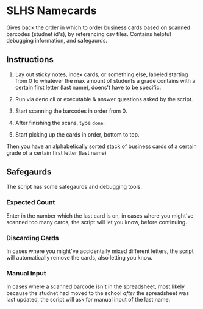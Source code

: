 # SLHS Namecards

Gives back the order in which to order business cards based on scanned barcodes (studnet id's), by referencing csv files.
Contains helpful debugging information, and safegaurds.

## Instructions

1. Lay out sticky notes, index cards, or something else, labeled starting from 0 to whatever the max amount of students a grade 
contains with a certain first letter (last name), doens't have to be specific.

2. Run via deno cli or executable & answer questions asked by the script.

3. Start scanning the barcodes in order from 0.

4. After finishing the scans, type `done`.

5. Start picking up the cards in order, bottom to top. 

Then you have an alphabetically sorted stack of business cards of a certain grade of a certain first letter (last name)

## Safegaurds

The script has some safegaurds and debugging tools.

### Expected Count

Enter in the number which the last card is on, in cases where you might've scanned too many cards, the script will
let you know, before continuing.

### Discarding Cards

In cases where you might've accidentally mixed different letters, the script will automatically remove the cards, also letting
you know.

### Manual input

In cases where a scanned barcode isn't in the spreadsheet, most likely because the studnet had moved to the school
*after* the spreadsheet was last updated, the script will ask for manual input of the last name.

